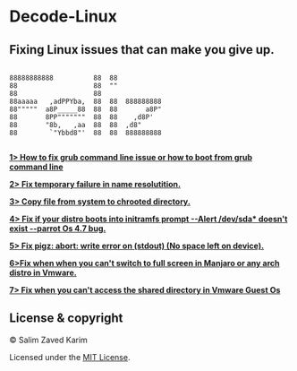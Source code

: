 # Decode-Linux 
## Fixing Linux issues that can make you give up.

```ascii
                                        
88888888888          88  88             
88                   88  ""             
88                   88                 
88aaaaa   ,adPPYba,  88  88  888888888  
88"""""  a8P_____88  88  88       a8P"  
88       8PP"""""""  88  88    ,d8P'    
88       "8b,   ,aa  88  88  ,d8"       
88        `"Ybbd8"'  88  88  888888888  
 
 ```
 
                                        


**[1> How to fix grub command line issue or how to boot from grub command line](https://github.com/Feliz-S/Decode-Linux/blob/master/Fix%20if%20your%20linux%20distro%20boots%20into%20grub%20command%20line%20or%20how%20to%20boot%20from%20grub%20cmd%20line.md)**

**[2> Fix temporary failure in name resolutition.](https://github.com/Feliz-S/Linux-Decoded/blob/master/Fix%20temporary%20failure%20in%20name%20resolution.md)**

**[3> Copy file from system to chrooted directory.](https://github.com/Feliz-S/Linux-Decoded/blob/master/copy%20a%20file%20from%20system%20to%20chroot%20directory.MD)**

**[4> Fix if your distro boots into initramfs prompt --Alert /dev/sda* doesn't exist --parrot Os 4.7 bug.](https://github.com/Feliz-SZK/Linux-Decoded/blob/master/Fix%20if%20system%20boots%20into%20initramfs%20prompt.MD)**

**[5> Fix pigz: abort: write error on (stdout) (No space left on device).](https://github.com/Feliz-SZK/Linux-Decoded/blob/master/Fix%20mkinitramfs%20failure%20cpio%20141%20pigz%2028.md)**

**[6>Fix when when you can't switch to full screen in Manjaro or any arch distro in Vmware.](https://github.com/Feliz-SZK/Linux-Decoded/blob/master/Fix%20Resolution%20Issue%20on%20Manjaro(Vmware%20Guest).Md)**

**[7> Fix when you can't access the shared directory in Vmware Guest Os](https://github.com/Feliz-SZK/Linux-Decoded/blob/master/fix%20no%20shared%20directory%20in%20vmware%20guest%20Os(linux%2Cmac).md)**




 ## License & copyright
 
 © Salim Zaved Karim
 
 Licensed under the [MIT License](https://github.com/Feliz-SZK/Linux-Decoded/blob/master/LICENSE).





